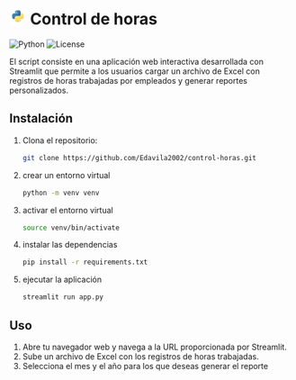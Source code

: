 
# <img src="https://raw.githubusercontent.com/github/explore/80688e429a7d4ef2fca1e82350fe8e3517d3494d/topics/python/python.png" alt="Python Logo" width="30"> Control de horas

![Python](https://img.shields.io/badge/Python-3.x-blue?logo=python&logoColor=white)
![License](https://img.shields.io/badge/License-MIT-green)

El script consiste en una aplicación web interactiva desarrollada con Streamlit que permite a los usuarios cargar un archivo de Excel con registros de horas trabajadas por empleados y generar reportes personalizados.

## Instalación

1. Clona el repositorio:
   ```bash
   git clone https://github.com/Edavila2002/control-horas.git

2. crear un entorno virtual
   ```bash
   python -m venv venv

3. activar el entorno virtual
   ```bash
   source venv/bin/activate

4. instalar las dependencias
   ```bash
   pip install -r requirements.txt

5. ejecutar la aplicación
   ```bash
   streamlit run app.py

## Uso

1. Abre tu navegador web y navega a la URL proporcionada por Streamlit.
2. Sube un archivo de Excel con los registros de horas trabajadas.
3. Selecciona el mes y el año para los que deseas generar el reporte